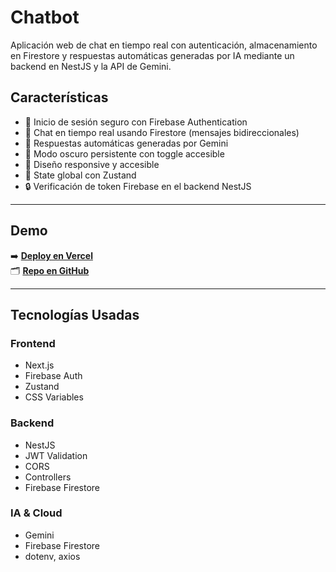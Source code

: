 # Chatbot

Aplicación web de chat en tiempo real con autenticación, almacenamiento en Firestore y respuestas automáticas generadas por IA mediante un backend en NestJS y la API de Gemini.

## Características

- 🔐 Inicio de sesión seguro con Firebase Authentication
- 💬 Chat en tiempo real usando Firestore (mensajes bidireccionales)
- 🤖 Respuestas automáticas generadas por Gemini
- 🌙 Modo oscuro persistente con toggle accesible
- 📱 Diseño responsive y accesible
- 🧠 State global con Zustand
- 🔒 Verificación de token Firebase en el backend NestJS

---

## Demo

➡️ **[Deploy en Vercel](https://tuchat.vercel.app/)**  
🗂️ **[Repo en GitHub]([https://github.com/usuario/fidooo-chat](https://github.com/galoppoignacio/Chatbot-challenge))**

---

## Tecnologías Usadas

### Frontend
- Next.js
- Firebase Auth
- Zustand
- CSS Variables

### Backend
- NestJS
- JWT Validation
- CORS
- Controllers
- Firebase Firestore

### IA & Cloud
- Gemini
- Firebase Firestore
- dotenv, axios

